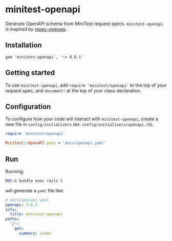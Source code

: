 # minitest-openapi
Generate OpenAPI schema from MiniTest request specs. `minitest-openapi` 
is inspired by [rspec-openapi](https://github.com/exoego/rspec-openapi).

## Installation
```
gem 'minitest-openapi', '~> 0.0.1'
```

## Getting started
To use `minitest-openapi`, add `require 'minitest/openapi'` to 
the top of your request spec, and `document!` at the top of 
your class declaration.

## Configuration
To configure how your code will interact with `minitest-openapi`, 
create a new file in `config/initializers` (ex: `config/initializers/openapi.rb`).

```rb
require 'minitest/openapi'

Minitest::OpenAPI.path = 'docs/openapi.yaml'
```

## Run 
Running: 
```bash
DOC=1 bundle exec rails t
```

will generate a `yaml` file like:

```yaml
# docs/openapi.yaml
openapi: 3.0.3
info: 
  title: minitest-openapi
paths: 
  '/':
    get:
      summary: index
```